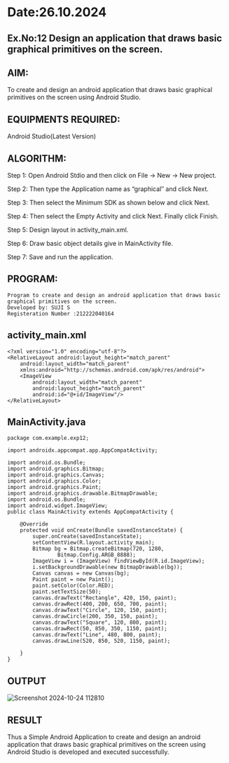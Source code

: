 # Date:26.10.2024
## Ex.No:12 Design an application that draws basic graphical primitives on the screen.
## AIM:
To create and design an android application that draws basic graphical primitives on the screen using Android Studio.

## EQUIPMENTS REQUIRED:
Android Studio(Latest Version)

## ALGORITHM:
Step 1: Open Android Stdio and then click on File -> New -> New project.

Step 2: Then type the Application name as “graphical″ and click Next.

Step 3: Then select the Minimum SDK as shown below and click Next.

Step 4: Then select the Empty Activity and click Next. Finally click Finish.

Step 5: Design layout in activity_main.xml.

Step 6: Draw basic object details give in MainActivity file.

Step 7: Save and run the application.

## PROGRAM:
```
Program to create and design an android application that draws basic graphical primitives on the screen.
Developed by: SUJI S
Registeration Number :212222040164
```
## activity_main.xml
```
<?xml version="1.0" encoding="utf-8"?>
<RelativeLayout android:layout_height="match_parent"
    android:layout_width="match_parent"
    xmlns:android="http://schemas.android.com/apk/res/android">
    <ImageView
        android:layout_width="match_parent"
        android:layout_height="match_parent"
        android:id="@+id/ImageView"/>
</RelativeLayout>
```
## MainActivity.java
```
package com.example.exp12;

import androidx.appcompat.app.AppCompatActivity;

import android.os.Bundle;
import android.graphics.Bitmap;
import android.graphics.Canvas;
import android.graphics.Color;
import android.graphics.Paint;
import android.graphics.drawable.BitmapDrawable;
import android.os.Bundle;
import android.widget.ImageView;
public class MainActivity extends AppCompatActivity {

    @Override
    protected void onCreate(Bundle savedInstanceState) {
        super.onCreate(savedInstanceState);
        setContentView(R.layout.activity_main);
        Bitmap bg = Bitmap.createBitmap(720, 1280,
                Bitmap.Config.ARGB_8888);
        ImageView i = (ImageView) findViewById(R.id.ImageView);
        i.setBackgroundDrawable(new BitmapDrawable(bg));
        Canvas canvas = new Canvas(bg);
        Paint paint = new Paint();
        paint.setColor(Color.RED);
        paint.setTextSize(50);
        canvas.drawText("Rectangle", 420, 150, paint);
        canvas.drawRect(400, 200, 650, 700, paint);
        canvas.drawText("Circle", 120, 150, paint);
        canvas.drawCircle(200, 350, 150, paint);
        canvas.drawText("Square", 120, 800, paint);
        canvas.drawRect(50, 850, 350, 1150, paint);
        canvas.drawText("Line", 480, 800, paint);
        canvas.drawLine(520, 850, 520, 1150, paint);

    }
}
```
## OUTPUT

![Screenshot 2024-10-24 112810](https://github.com/user-attachments/assets/e546292b-9230-48f1-908f-3c7dda1d1064)

## RESULT
Thus a Simple Android Application to create and design an android application that draws basic graphical primitives on the screen using Android Studio is developed and executed successfully.
